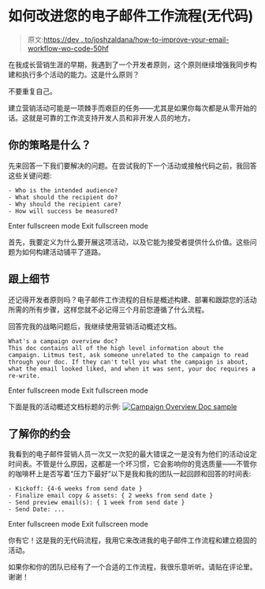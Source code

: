 # 如何改进您的电子邮件工作流程(无代码)

> 原文:[https://dev . to/joshzaldana/how-to-improve-your-email-workflow-wo-code-50hf](https://dev.to/joshzaldana/how-to-improve-your-email-workflow-wo-code-50hf)

在我成长营销生涯的早期，我遇到了一个开发者原则，这个原则继续增强我同步构建和执行多个活动的能力。这是什么原则？

不要重复自己。

建立营销活动可能是一项棘手而艰巨的任务——尤其是如果你每次都是从零开始的话。这就是可靠的工作流支持开发人员和非开发人员的地方。

## 你的策略是什么？

先来回答一下我们要解决的问题。在尝试我的下一个活动或接触代码之前，我回答这些关键问题:

```
- Who is the intended audience? 
- What should the recipient do? 
- Why should the recipient care?
- How will success be measured? 
```

Enter fullscreen mode Exit fullscreen mode

首先，我要定义为什么要开展这项活动，以及它能为接受者提供什么价值。这些问题为如何构建活动铺平了道路。

## 跟上细节

还记得开发者原则吗？电子邮件工作流程的目标是概述构建、部署和跟踪您的活动所需的所有步骤，这样您就不必记得三个月前您遵循了什么流程。

回答完我的战略问题后，我继续使用营销活动概述文档。

```
What's a campaign overview doc? 
This doc contains all of the high level information about the campaign. Litmus test, ask someone unrelated to the campaign to read through your doc. If they can't tell you what the campaign is about, what the email looked liked, and when it was sent, your doc requires a re-write. 
```

Enter fullscreen mode Exit fullscreen mode

下面是我的活动概述文档标题的示例:
[![Campaign Overview Doc sample](../Images/189fd9fc0f734176e5860163e756ef43.png)](https://res.cloudinary.com/practicaldev/image/fetch/s--AY8hqf0o--/c_limit%2Cf_auto%2Cfl_progressive%2Cq_auto%2Cw_880/https://image.ibb.co/cbSEt9/Screen_Shot_2018_08_12_at_7_29_58_PM.png)

## 了解你的约会

我看到的电子邮件营销人员一次又一次犯的最大错误之一是没有为他们的活动设定时间表。不管是什么原因，这都是一个坏习惯，它会影响你的竞选质量——不管你的咖啡杯上是否写着“压力下最好”以下是我和我的团队一起回顾和回答的时间表:

```
- Kickoff: {4-6 weeks from send date }
- Finalize email copy & assets: { 2 weeks from send date }
- Send preview email(s): { 1 week from send date }
- Send Date: ... 
```

Enter fullscreen mode Exit fullscreen mode

你有它！这是我的无代码流程，我用它来改进我的电子邮件工作流程和建立稳固的活动。

如果你和你的团队已经有了一个合适的工作流程，我很乐意听听。请贴在评论里。谢谢！